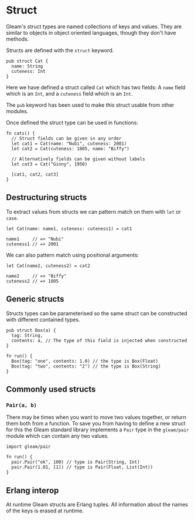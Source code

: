 # Struct

Gleam's struct types are named collections of keys and values. They are
similar to objects in object oriented languages, though they don't have
methods.

Structs are defined with the `struct` keyword.

```rust,noplaypen
pub struct Cat {
  name: String
  cuteness: Int
}
```

Here we have defined a struct called `Cat` which has two fields: A `name`
field which is an `Int`, and a `cuteness` field which is an `Int`.

The `pub` keyword has been used to make this struct usable from other modules.

Once defined the struct type can be used in functions:

```rust,noplaypen
fn cats() {
  // Struct fields can be given in any order
  let cat1 = Cat(name: "Nubi", cuteness: 2001)
  let cat2 = Cat(cuteness: 1805, name: "Biffy")

  // Alternatively fields can be given without labels
  let cat3 = Cat("Ginny", 1950)

  [cat1, cat2, cat3]
}
```


## Destructuring structs

To extract values from structs we can pattern match on them with `let` or
`case`.

```rust,noplaypen
let Cat(name: name1, cuteness: cuteness1) = cat1

name1     // => "Nubi"
cuteness1 // => 2001
```

We can also pattern match using positional arguments:

```rust,noplaypen
let Cat(name2, cuteness2) = cat2

name2     // => "Biffy"
cuteness2 // => 1805
```


## Generic structs

Structs types can be parameterised so the same struct can be constructed with
different contained types.

```rust,noplaypen
pub struct Box(a) {
  tag: String,
  contents: a, // The type of this field is injected when constructed
}

fn run() {
  Box(tag: "one", contents: 1.0) // the type is Box(Float)
  Box(tag: "two", contents: "2") // the type is Box(String)
}
```


## Commonly used structs

### `Pair(a, b)`

There may be times when you want to move two values together, or return them
both from a function. To save you from having to define a new struct for this
the Gleam standard library implements a `Pair` type in the `gleam/pair`
module which can contain any two values.

```rust,noplaypen
import gleam/pair

fn run() {
  pair.Pair("ok", 100) // type is Pair(String, Int)
  pair.Pair(1.01, [1]) // type is Pair(Float, List(Int))
}
```


## Erlang interop

At runtime Gleam structs are Erlang tuples. All information about the names of
the keys is erased at runtime.
